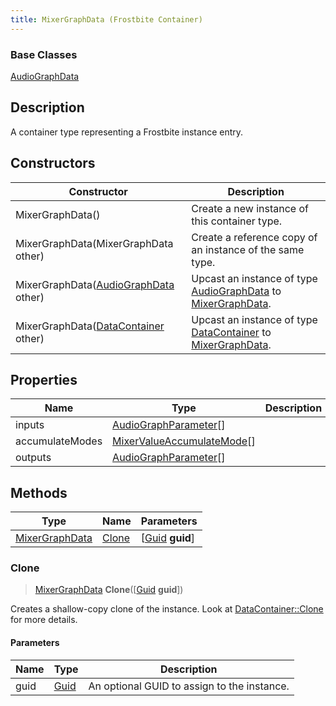 ```yaml
---
title: MixerGraphData (Frostbite Container)
---
```

### Base Classes

[AudioGraphData](AudioGraphData)

## Description

A container type representing a Frostbite instance entry.

## Constructors

| Constructor                                                               | Description                                                                                                         |
| ------------------------------------------------------------------------- | ------------------------------------------------------------------------------------------------------------------- |
| MixerGraphData()                                                          | Create a new instance of this container type.                                                                       |
| MixerGraphData(MixerGraphData other)                                      | Create a reference copy of an instance of the same type.                                                            |
| MixerGraphData([AudioGraphData](AudioGraphData) other)                    | Upcast an instance of type [AudioGraphData](AudioGraphData) to [MixerGraphData](MixerGraphData).                    |
| MixerGraphData([DataContainer](/vext/ref/cls/shr/datacontainer) other) | Upcast an instance of type [DataContainer](/vext/ref/cls/shr/datacontainer) to [MixerGraphData](MixerGraphData). |

## Properties

| Name            | Type                                                     | Description |
| --------------- | -------------------------------------------------------- | ----------- |
| inputs          | [AudioGraphParameter](AudioGraphParameter)\[\]           |             |
| accumulateModes | [MixerValueAccumulateMode](MixerValueAccumulateMode)\[\] |             |
| outputs         | [AudioGraphParameter](AudioGraphParameter)\[\]           |             |

## Methods

| Type                             | Name            | Parameters                                     |
| -------------------------------- | --------------- | ---------------------------------------------- |
| [MixerGraphData](MixerGraphData) | [Clone](#clone) | \[[Guid](/vext/ref/cls/shr/guid) **guid**\] |

### Clone

> [MixerGraphData](MixerGraphData) **Clone**(\[[Guid](/vext/ref/cls/shr/guid) **guid**\])

Creates a shallow-copy clone of the instance. Look at [DataContainer::Clone](/vext/ref/cls/shr/datacontainer#clone) for more details.

#### Parameters

| Name | Type         | Description                                 |
| ---- | ------------ | ------------------------------------------- |
| guid | [Guid](Guid) | An optional GUID to assign to the instance. |
